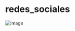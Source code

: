 # redes_sociales

![image](https://user-images.githubusercontent.com/94211893/144988805-d3aa11bf-474b-465b-b8f1-36e12ea1bb9d.png)
